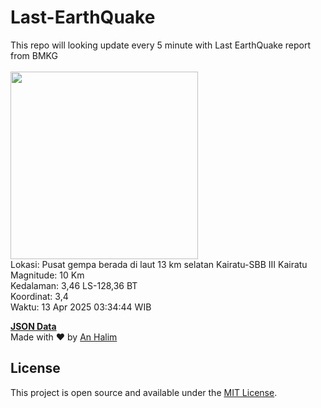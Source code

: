 # Last-EarthQuake
This repo will looking update every 5 minute with Last EarthQuake report from BMKG
<br>
<br>
<img src="undefined" width="300"/>
<br>
Lokasi: Pusat gempa berada di laut 13 km selatan Kairatu-SBB  III Kairatu <br>
Magnitude: 10 Km <br>
Kedalaman: 3,46 LS-128,36 BT <br>
Koordinat: 3,4 <br>
Waktu: 13 Apr 2025 03:34:44 WIB <br>

<a href="./data/data.json">**JSON Data**</a>
<br>
Made with ❤️ by <a href="https://github.com/an-halim">An Halim</a>
## License

This project is open source and available under the [MIT License](LICENSE).
